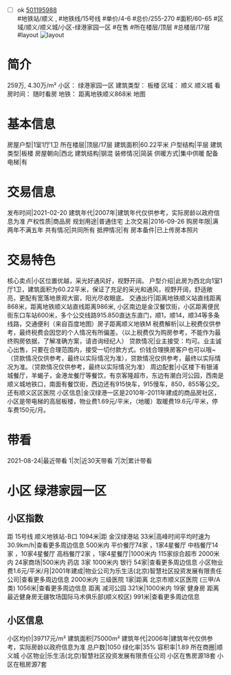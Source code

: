 - [ ] ok [501195988](https://bj.5i5j.com/ershoufang/501195988.html)  
 #地铁站/顺义 ,  #地铁线/15号线
#单价/4-6 #总价/255-270 #面积/60-65   #区域/顺义/顺义城/小区-绿港家园一区 #在售 #所在楼层/顶层 #总楼层/17层 #layout 
![layout](http://image2a.5i5j.com/bdir/layout/cd0cce54b2ee49d2a65574cbfd7327e1.jpg_P5.jpg) 
# 简介 
 259万,  4.30万/m² 
小区： 绿港家园一区
建筑类型： 板楼
区域： 顺义 顺义城
看房时间： 随时看房
地铁： 距离地铁顺义868米 地图
# 基本信息 
 房屋户型|1室1厅1卫
所在楼层|顶层/17层
建筑面积|60.22平米
户型结构|平层
建筑类型|板楼
房屋朝向|西北
建筑结构|钢混
装修情况|简装
供暖方式|集中供暖
配备电梯|有
# 交易信息 
 发布时间|2021-02-20
建筑年代|2007年|建筑年代仅供参考，实际房龄以政府信息为准
产权性质|商品房
规划用途|普通住宅
上次交易|2016-09-26
购房年限|满两年不满五年
共有情况|共同所有
抵押情况|有
房本备件|已上传房本照片
# 交易特色 
 核心卖点|小区位置优越，采光好通风好，视野开阔。
户型介绍|此房为西北向1室1厅1卫，建筑面积为60.22平米，保证了充足的采光和通风，视野开阔，舒适敞亮，更配有宽落地景观大窗，阳光尽收眼底。
交通出行|距离地铁顺义站直线距离868米，距离地铁顺义站直线距离986米, 小区南边是金汉餐饮街，小区距离便民街东口车站600米，多个公交线路915.850直达东直门，顺1，顺14，顺34等多条线路，交通便利（来自百度地图）房子距离顺义地铁M
税费解析|以上税费仅供参考，最终税费会因您的个人情况有所偏差。（以上税费仅为购房参考，不能作为最终购房依据，了解准确方案，请咨询经纪人）
贷款情况|业主接受：均可。业主诚心出售，只要在合理范围内，接受一切付款方式。价钱合理换房客户也可以哦~（贷款情况仅供参考，最终以实际情况为准），贷款情况仅供参考，最终以实际情况为准。（贷款情况仅供参考，最终以实际情况为准）
周边配套|小区楼下有银浦城餐厅，羊蝎子，金港龙餐厅等餐饮，有京客隆超市，东边有潮白河公园，西南是顺义城地铁口，南面有餐饮街，西边还有915快车，915慢车，850，855等公交。还有顺义区区医院
小区信息|金汉绿港一区是2010年-2011年建成的商品房社区，小区是带电梯的高层板楼，物业费1.69元/平米，（地暖）取暖费19.6元/平米，停车费150元/月。
# 带看 
 2021-08-24|最近带看	 1|次|近30天带看	 7|次|累计带看
# 小区 绿港家园一区
## 小区指数 
 距 15号线 顺义地铁站-B口 1094米|距 金汉绿港站 33米|高峰时间平均时速为30.9km/h|查看更多周边信息
500米内 平价餐厅74家 ，1家4星餐厅
中档餐厅14家 ，10家4星餐厅
高档餐厅2家 ，1家4星餐厅|1000米内 115家综合超市
2000米内 24家商场|500米内 药店 3家
1000米内 银行 54家|查看更多周边信息
小区物业费1.6元/平米/月|2001年建成|物业公司为乐生活(北京)智慧社区投资发展有限责任公司|查看更多周边信息
2000米内 三级医院 1家|距离 北京市顺义区医院 (三甲/A类) 1056米|查看更多周边信息
距离 减河公园 321米|1000米内 19家 健身房
距离最近健身房无疆牧场国际马术俱乐部(顺义校区) 991米|查看更多周边信息
## 小区信息 
 小区均价|39717元/m²
建筑面积|75000m²
建筑年代|2006年|建筑年代仅供参考，实际房龄以政府信息为准
总户数|1050
绿化率|35%
容积率|1.89
所在商圈|顺义城
小区物业|乐生活(北京)智慧社区投资发展有限责任公司
小区在售房源18套
小区在租房源7套
